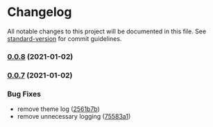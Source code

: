 # Changelog

All notable changes to this project will be documented in this file. See [standard-version](https://github.com/conventional-changelog/standard-version) for commit guidelines.

### [0.0.8](https://github.com/SupaStuff/MHWItemBoxTracker/compare/v0.0.7...v0.0.8) (2021-01-02)

### [0.0.7](https://github.com/SupaStuff/MHWItemBoxTracker/compare/v0.0.6...v0.0.7) (2021-01-02)


### Bug Fixes

* remove theme log ([2561b7b](https://github.com/SupaStuff/MHWItemBoxTracker/commit/2561b7be0e7c2a4a8e1ace6b554a1a9becf8bf58))
* remove unnecessary logging ([75583a1](https://github.com/SupaStuff/MHWItemBoxTracker/commit/75583a1cbdd1b620d471b424f0c7c35d8a8ba174))
